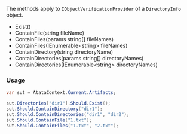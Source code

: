 The methods apply to `IObjectVerificationProvider` of a `DirectoryInfo` object.

<ul class="member-list">
    <li class="member">
        Exist<wbr>()
    </li>
    <li class="member">
        ContainFile<wbr>(<span class="keyword">string</span> fileName)
    </li>
    <li class="member">
        ContainFiles<wbr>(<span class="keyword">params string</span>[] fileNames)
    </li>
    <li class="member">
        ContainFiles<wbr>(<span class="type">IEnumerable</span><wbr>&lt;<span class="keyword">string</span>&gt; fileNames)
    </li>
    <li class="member">
        ContainDirectory<wbr>(<span class="keyword">string</span> directoryName)
    </li>
    <li class="member">
        ContainDirectories<wbr>(<span class="keyword">params string</span>[] directoryNames)
    </li>
    <li class="member">
        ContainDirectories<wbr>(<span class="type">IEnumerable</span><wbr>&lt;<span class="keyword">string</span>&gt; directoryNames)
    </li>
</ul>

### Usage

```cs
var sut = AtataContext.Current.Artifacts;

sut.Directories["dir1"].Should.Exist();
sut.Should.ContainDirectory("dir1");
sut.Should.ContainDirectories("dir1", "dir2");
sut.Should.ContainFile("1.txt");
sut.Should.ContainFiles("1.txt", "2.txt");
```
